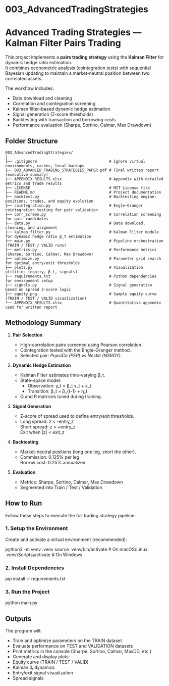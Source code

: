 # 003_AdvancedTradingStrategies

# Advanced Trading Strategies — Kalman Filter Pairs Trading

This project implements a **pairs trading strategy** using the **Kalman Filter** for dynamic hedge ratio estimation.  
It combines econometric analysis (cointegration tests) with sequential Bayesian updating to maintain a market-neutral position between two correlated assets.

The workflow includes:
- Data download and cleaning
- Correlation and cointegration screening
- Kalman filter–based dynamic hedge estimation
- Signal generation (Z-score thresholds)
- Backtesting with transaction and borrowing costs
- Performance evaluation (Sharpe, Sortino, Calmar, Max Drawdown)

## Folder Structure
```
003_AdvancedTradingStrategies/
│
├── .gitignore                                # Ignore virtual environments, caches, local backups
├── 003_ADVANCED_TRADING_STRATEGIES_PAPER.pdf # Final written report (executive summary)
├── APPENDIX_RESULTS.xlsx                     # Appendix with detailed metrics and trade results
├── LICENSE                                   # MIT License file
├── README.md                                 # Project documentation
├── backtest.py                               # Backtesting engine: positions, trades, and equity evolution
├── cointegration.py                          # Engle–Granger cointegration testing for pair validation
├── corr_screen.py                            # Correlation screening for pair candidates
├── data.py                                   # Data download, cleaning, and alignment
├── kalman_filter.py                          # Kalman Filter module for dynamic hedge ratio β_t estimation
├── main.py                                   # Pipeline orchestration (TRAIN / TEST / VALID runs)
├── metrics.py                                # Performance metrics (Sharpe, Sortino, Calmar, Max Drawdown)
├── optimize.py                               # Parameter grid search for optimal entry/exit thresholds
├── plots.py                                  # Visualization utilities (equity, β_t, signals)
├── requirements.txt                          # Python dependencies for environment setup
├── signals.py                                # Signal generation based on spread Z-score logic
├── equity.png                                # Sample equity curve (TRAIN / TEST / VALID visualization)
└── APPENDIX_RESULTS.xlsx                     # Quantitative appendix used for written report
```

## Methodology Summary

1. **Pair Selection**
   - High-correlation pairs screened using Pearson correlation.
   - Cointegration tested with the Engle–Granger method.
   - Selected pair: *PepsiCo (PEP) vs Nestlé (NSRGY)*.

2. **Dynamic Hedge Estimation**
   - Kalman Filter estimates time-varying β_t.
   - State-space model:
     - Observation: y_t = β_t x_t + ε_t
     - Transition: β_t = β_{t-1} + η_t
   - Q and R matrices tuned during training.

3. **Signal Generation**
   - Z-score of spread used to define entry/exit thresholds.
   - Long spread: z < -entry_z  
     Short spread: z > +entry_z  
     Exit when |z| < exit_z

4. **Backtesting**
   - Market-neutral positions (long one leg, short the other).
   - Commission: 0.125% per leg  
     Borrow cost: 0.25% annualized

5. **Evaluation**
   - Metrics: Sharpe, Sortino, Calmar, Max Drawdown
   - Segmented into Train / Test / Validation

## How to Run

Follow these steps to execute the full trading strategy pipeline:

### 1. Setup the Environment
Create and activate a virtual environment (recommended):

python3 -m venv .venv
source .venv/bin/activate    # On macOS/Linux
.venv\Scripts\activate     # On Windows

### 2. Install Dependencies
pip install -r requirements.txt

### 3. Run the Project
python main.py

## Outputs

The program will:

- Train and optimize parameters on the TRAIN dataset
- Evaluate performance on TEST and VALIDATION datasets
- Print metrics in the console (Sharpe, Sortino, Calmar, MaxDD, etc.)
- Generate and display plots:
- Equity curve (TRAIN / TEST / VALID)
- Kalman βₜ dynamics
- Entry/exit signal visualization
- Spread signals





